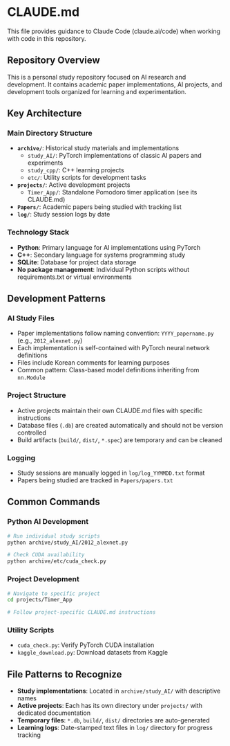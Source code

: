 # CLAUDE.md

This file provides guidance to Claude Code (claude.ai/code) when working with code in this repository.

## Repository Overview

This is a personal study repository focused on AI research and development. It contains academic paper implementations, AI projects, and development tools organized for learning and experimentation.

## Key Architecture

### Main Directory Structure
- **`archive/`**: Historical study materials and implementations
  - `study_AI/`: PyTorch implementations of classic AI papers and experiments
  - `study_cpp/`: C++ learning projects
  - `etc/`: Utility scripts for development tasks
- **`projects/`**: Active development projects
  - `Timer_App/`: Standalone Pomodoro timer application (see its CLAUDE.md)
- **`Papers/`**: Academic papers being studied with tracking list
- **`log/`**: Study session logs by date

### Technology Stack
- **Python**: Primary language for AI implementations using PyTorch
- **C++**: Secondary language for systems programming study
- **SQLite**: Database for project data storage
- **No package management**: Individual Python scripts without requirements.txt or virtual environments

## Development Patterns

### AI Study Files
- Paper implementations follow naming convention: `YYYY_papername.py` (e.g., `2012_alexnet.py`)
- Each implementation is self-contained with PyTorch neural network definitions
- Files include Korean comments for learning purposes
- Common pattern: Class-based model definitions inheriting from `nn.Module`

### Project Structure
- Active projects maintain their own CLAUDE.md files with specific instructions
- Database files (`.db`) are created automatically and should not be version controlled
- Build artifacts (`build/`, `dist/`, `*.spec`) are temporary and can be cleaned

### Logging
- Study sessions are manually logged in `log/log_YYMMDD.txt` format
- Papers being studied are tracked in `Papers/papers.txt`

## Common Commands

### Python AI Development
```bash
# Run individual study scripts
python archive/study_AI/2012_alexnet.py

# Check CUDA availability
python archive/etc/cuda_check.py
```

### Project Development
```bash
# Navigate to specific project
cd projects/Timer_App

# Follow project-specific CLAUDE.md instructions
```

### Utility Scripts
- `cuda_check.py`: Verify PyTorch CUDA installation
- `kaggle_download.py`: Download datasets from Kaggle

## File Patterns to Recognize

- **Study implementations**: Located in `archive/study_AI/` with descriptive names
- **Active projects**: Each has its own directory under `projects/` with dedicated documentation
- **Temporary files**: `*.db`, `build/`, `dist/` directories are auto-generated
- **Learning logs**: Date-stamped text files in `log/` directory for progress tracking